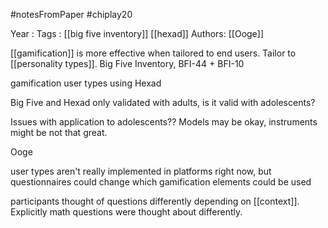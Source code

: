 #notesFromPaper
#chiplay20

Year   :
Tags   : [[big five inventory]] [[hexad]]
Authors: [[Ooge]]

[[gamification]] is more effective when tailored to end users. Tailor to [[personality types]]. Big Five Inventory, BFI-44 + BFI-10

gamification user types using Hexad

Big Five and Hexad only validated with adults, is it valid with adolescents?

Issues with application to adolescents?? Models may be okay, instruments might be not that great.

Ooge

user types aren't really implemented in platforms right now, but questionnaires could change which gamification elements could be used

participants thought of questions differently depending on [[context]]. Explicitly math questions were thought about differently.
